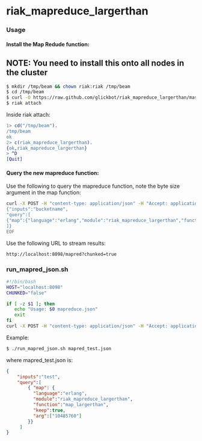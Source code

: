 riak_mapreduce_largerthan
=========================

### Usage

#### Install the Map Redude function:
## **NOTE: You need to install this onto all nodes in the cluster**

``` bash
$ mkdir /tmp/beam && chown riak:riak /tmp/beam
$ cd /tmp/beam
$ curl -O https://raw.github.com/glickbot/riak_mapreduce_largerthan/master/riak_mapreduce_largerthan.erl
$ riak attach
```
Inside riak attach:
``` erl
1> cd("/tmp/beam").
/tmp/beam
ok
2> c(riak_mapreduce_largerthan).
{ok,riak_mapreduce_largerthan}
> ^D
[Quit]
```

#### Query the new mapreduce function:
Use the following to query the mapreduce function, note the byte size argument in the map function:
``` bash
curl -X POST -H "content-type: application/json" -H "Accept: application/json" http://localhost:8098/mapred --data @-<<\EOF
{"inputs":"bucketname",
"query":[
{"map":{"language":"erlang","module":"riak_mapreduce_largerthan","function":"map_largerthan", "keep":true, "arg":["83886080"]}}
]}
EOF
```

Use the following URL to stream results:
```
http://localhost:8098/mapred?chunked=true
```
### run_mapred_json.sh
``` bash
#!/bin/bash
HOST="localhost:8098"
CHUNKED="false"

if [ -z $1 ]; then
   echo "Usage: $0 mapreduce.json"
   exit
fi
curl -X POST -H "content-type: application/json" -H "Accept: application/json" http://$HOST/mapred?chunked=$CHUNKED --data @$1
```
Example:

``` bash
$ ./run_mapred_json.sh mapred_test.json
```

where mapred_test.json is:
``` json
{
    "inputs":"test",
    "query":[
        { "map": {
          "language":"erlang",
          "module":"riak_mapreduce_largerthan",
          "function":"map_largerthan",
          "keep":true,
          "arg":["10485760"]
        }}
     ]
}
```